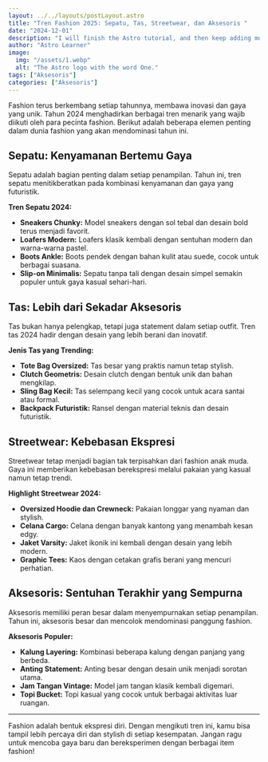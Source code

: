 ```yaml
---
layout: ../../layouts/postLayout.astro
title: "Tren Fashion 2025: Sepatu, Tas, Streetwear, dan Aksesoris "
date: "2024-12-01"
description: "I will finish the Astro tutorial, and then keep adding more posts. Watch this space for more to come"
author: "Astro Learner"
image:
  img: "/assets/1.webp"
  alt: "The Astro logo with the word One."
tags: ["Aksesoris"]
categories: ["Aksesoris"]
---
```



Fashion terus berkembang setiap tahunnya, membawa inovasi dan gaya yang unik. Tahun 2024 menghadirkan berbagai tren menarik yang wajib diikuti oleh para pecinta fashion. Berikut adalah beberapa elemen penting dalam dunia fashion yang akan mendominasi tahun ini.

## Sepatu: Kenyamanan Bertemu Gaya  
Sepatu adalah bagian penting dalam setiap penampilan. Tahun ini, tren sepatu menitikberatkan pada kombinasi kenyamanan dan gaya yang futuristik.  

**Tren Sepatu 2024:**  
- **Sneakers Chunky:** Model sneakers dengan sol tebal dan desain bold terus menjadi favorit.  
- **Loafers Modern:** Loafers klasik kembali dengan sentuhan modern dan warna-warna pastel.  
- **Boots Ankle:** Boots pendek dengan bahan kulit atau suede, cocok untuk berbagai suasana.  
- **Slip-on Minimalis:** Sepatu tanpa tali dengan desain simpel semakin populer untuk gaya kasual sehari-hari.  

## Tas: Lebih dari Sekadar Aksesoris  
Tas bukan hanya pelengkap, tetapi juga statement dalam setiap outfit. Tren tas 2024 hadir dengan desain yang lebih berani dan inovatif.  

**Jenis Tas yang Trending:**  
- **Tote Bag Oversized:** Tas besar yang praktis namun tetap stylish.  
- **Clutch Geometris:** Desain clutch dengan bentuk unik dan bahan mengkilap.  
- **Sling Bag Kecil:** Tas selempang kecil yang cocok untuk acara santai atau formal.  
- **Backpack Futuristik:** Ransel dengan material teknis dan desain futuristik.  

## Streetwear: Kebebasan Ekspresi  
Streetwear tetap menjadi bagian tak terpisahkan dari fashion anak muda. Gaya ini memberikan kebebasan berekspresi melalui pakaian yang kasual namun tetap trendi.  

**Highlight Streetwear 2024:**  
- **Oversized Hoodie dan Crewneck:** Pakaian longgar yang nyaman dan stylish.  
- **Celana Cargo:** Celana dengan banyak kantong yang menambah kesan edgy.  
- **Jaket Varsity:** Jaket ikonik ini kembali dengan desain yang lebih modern.  
- **Graphic Tees:** Kaos dengan cetakan grafis berani yang mencuri perhatian.  

## Aksesoris: Sentuhan Terakhir yang Sempurna  
Aksesoris memiliki peran besar dalam menyempurnakan setiap penampilan. Tahun ini, aksesoris besar dan mencolok mendominasi panggung fashion.  

**Aksesoris Populer:**  
- **Kalung Layering:** Kombinasi beberapa kalung dengan panjang yang berbeda.  
- **Anting Statement:** Anting besar dengan desain unik menjadi sorotan utama.  
- **Jam Tangan Vintage:** Model jam tangan klasik kembali digemari.  
- **Topi Bucket:** Topi kasual yang cocok untuk berbagai aktivitas luar ruangan.  

---

Fashion adalah bentuk ekspresi diri. Dengan mengikuti tren ini, kamu bisa tampil lebih percaya diri dan stylish di setiap kesempatan. Jangan ragu untuk mencoba gaya baru dan bereksperimen dengan berbagai item fashion!  
